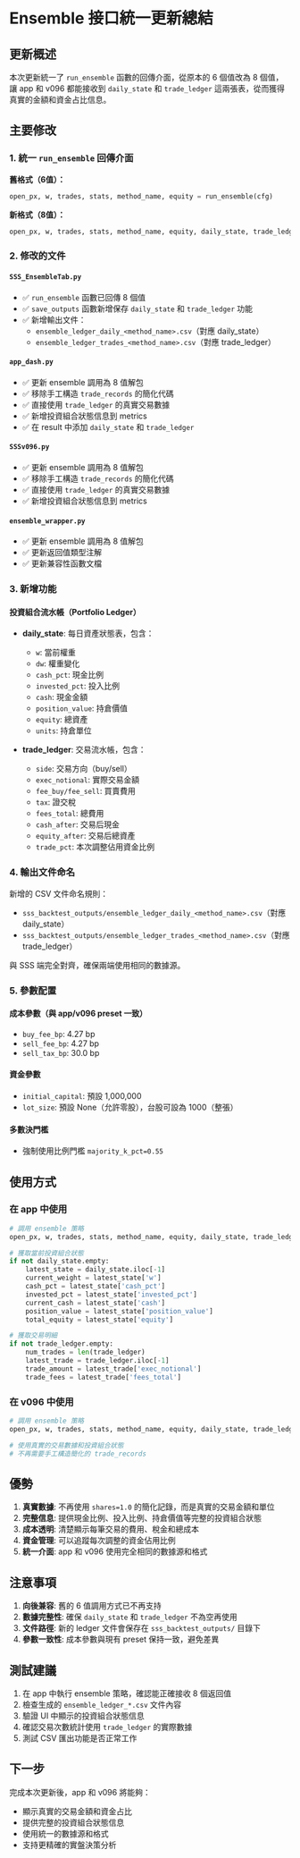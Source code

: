 # Ensemble 接口統一更新總結

## 更新概述

本次更新統一了 `run_ensemble` 函數的回傳介面，從原本的 6 個值改為 8 個值，讓 app 和 v096 都能接收到 `daily_state` 和 `trade_ledger` 這兩張表，從而獲得真實的金額和資金占比信息。

## 主要修改

### 1. 統一 `run_ensemble` 回傳介面

**舊格式（6值）：**
```python
open_px, w, trades, stats, method_name, equity = run_ensemble(cfg)
```

**新格式（8值）：**
```python
open_px, w, trades, stats, method_name, equity, daily_state, trade_ledger = run_ensemble(cfg)
```

### 2. 修改的文件

#### `SSS_EnsembleTab.py`
- ✅ `run_ensemble` 函數已回傳 8 個值
- ✅ `save_outputs` 函數新增保存 `daily_state` 和 `trade_ledger` 功能
- ✅ 新增輸出文件：
  - `ensemble_ledger_daily_<method_name>.csv`（對應 daily_state）
  - `ensemble_ledger_trades_<method_name>.csv`（對應 trade_ledger）

#### `app_dash.py`
- ✅ 更新 ensemble 調用為 8 值解包
- ✅ 移除手工構造 `trade_records` 的簡化代碼
- ✅ 直接使用 `trade_ledger` 的真實交易數據
- ✅ 新增投資組合狀態信息到 metrics
- ✅ 在 result 中添加 `daily_state` 和 `trade_ledger`

#### `SSSv096.py`
- ✅ 更新 ensemble 調用為 8 值解包
- ✅ 移除手工構造 `trade_records` 的簡化代碼
- ✅ 直接使用 `trade_ledger` 的真實交易數據
- ✅ 新增投資組合狀態信息到 metrics

#### `ensemble_wrapper.py`
- ✅ 更新 ensemble 調用為 8 值解包
- ✅ 更新返回值類型注解
- ✅ 更新兼容性函數文檔

### 3. 新增功能

#### 投資組合流水帳（Portfolio Ledger）
- **daily_state**: 每日資產狀態表，包含：
  - `w`: 當前權重
  - `dw`: 權重變化
  - `cash_pct`: 現金比例
  - `invested_pct`: 投入比例
  - `cash`: 現金金額
  - `position_value`: 持倉價值
  - `equity`: 總資產
  - `units`: 持倉單位

- **trade_ledger**: 交易流水帳，包含：
  - `side`: 交易方向（buy/sell）
  - `exec_notional`: 實際交易金額
  - `fee_buy/fee_sell`: 買賣費用
  - `tax`: 證交稅
  - `fees_total`: 總費用
  - `cash_after`: 交易后現金
  - `equity_after`: 交易后總資產
  - `trade_pct`: 本次調整佔用資金比例

### 4. 輸出文件命名

新增的 CSV 文件命名規則：
- `sss_backtest_outputs/ensemble_ledger_daily_<method_name>.csv`（對應 daily_state）
- `sss_backtest_outputs/ensemble_ledger_trades_<method_name>.csv`（對應 trade_ledger）

與 SSS 端完全對齊，確保兩端使用相同的數據源。

### 5. 參數配置

#### 成本參數（與 app/v096 preset 一致）
- `buy_fee_bp`: 4.27 bp
- `sell_fee_bp`: 4.27 bp  
- `sell_tax_bp`: 30.0 bp

#### 資金參數
- `initial_capital`: 預設 1,000,000
- `lot_size`: 預設 None（允許零股），台股可設為 1000（整張）

#### 多數決門檻
- 強制使用比例門檻 `majority_k_pct=0.55`

## 使用方式

### 在 app 中使用
```python
# 調用 ensemble 策略
open_px, w, trades, stats, method_name, equity, daily_state, trade_ledger = run_ensemble(cfg)

# 獲取當前投資組合狀態
if not daily_state.empty:
    latest_state = daily_state.iloc[-1]
    current_weight = latest_state['w']
    cash_pct = latest_state['cash_pct']
    invested_pct = latest_state['invested_pct']
    current_cash = latest_state['cash']
    position_value = latest_state['position_value']
    total_equity = latest_state['equity']

# 獲取交易明細
if not trade_ledger.empty:
    num_trades = len(trade_ledger)
    latest_trade = trade_ledger.iloc[-1]
    trade_amount = latest_trade['exec_notional']
    trade_fees = latest_trade['fees_total']
```

### 在 v096 中使用
```python
# 調用 ensemble 策略
open_px, w, trades, stats, method_name, equity, daily_state, trade_ledger = run_ensemble(cfg)

# 使用真實的交易數據和投資組合狀態
# 不再需要手工構造簡化的 trade_records
```

## 優勢

1. **真實數據**: 不再使用 `shares=1.0` 的簡化記錄，而是真實的交易金額和單位
2. **完整信息**: 提供現金比例、投入比例、持倉價值等完整的投資組合狀態
3. **成本透明**: 清楚顯示每筆交易的費用、稅金和總成本
4. **資金管理**: 可以追蹤每次調整的資金佔用比例
5. **統一介面**: app 和 v096 使用完全相同的數據源和格式

## 注意事項

1. **向後兼容**: 舊的 6 值調用方式已不再支持
2. **數據完整性**: 確保 `daily_state` 和 `trade_ledger` 不為空再使用
3. **文件路徑**: 新的 ledger 文件會保存在 `sss_backtest_outputs/` 目錄下
4. **參數一致性**: 成本參數與現有 preset 保持一致，避免差異

## 測試建議

1. 在 app 中執行 ensemble 策略，確認能正確接收 8 個返回值
2. 檢查生成的 `ensemble_ledger_*.csv` 文件內容
3. 驗證 UI 中顯示的投資組合狀態信息
4. 確認交易次數統計使用 `trade_ledger` 的實際數據
5. 測試 CSV 匯出功能是否正常工作

## 下一步

完成本次更新後，app 和 v096 將能夠：
- 顯示真實的交易金額和資金占比
- 提供完整的投資組合狀態信息
- 使用統一的數據源和格式
- 支持更精確的實盤決策分析
